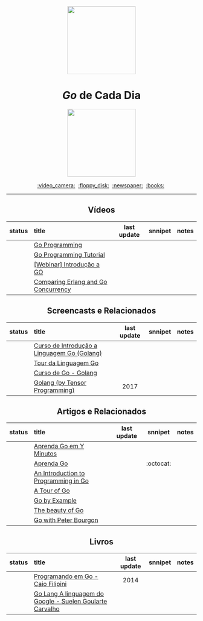 <div align="center">
  <img src="https://cdn-images-1.medium.com/max/1600/1*yh90bW8jL4f8pOTZTvbzqw.png" width="180">
  <h1><i>Go</i> de Cada Dia</h1>
  <img src="https://img.shields.io/badge/done-0%25%20(0%20of%2017)-375EAB.svg" width="180">
</div>

<p align="center">
  <a href="#vídeos">:video_camera:</a>&nbsp;
  <a href="#screencasts-e-relacionados">:floppy_disk:</a>&nbsp;
  <a href="#artigos-e-relacionados">:newspaper:</a>&nbsp;
  <a href="#livros">:books:</a>&nbsp;
</p>

---

<div align="center">


## Vídeos

status | title | last update | snnipet | notes
:-----:|:------|:-----------:|:-------:|:----:
|| [Go Programming](https://www.youtube.com/watch?v=CF9S4QZuV30) | | |
|| [Go Programming Tutorial](https://www.youtube.com/watch?v=U7oAV65wIeE) | | |
|| [[Webinar] Introdução a GO](https://www.youtube.com/watch?v=GtQWUGX33XE) | | |
|| [Comparing Erlang and Go Concurrency](https://www.youtube.com/watch?v=2yiKUIDFc2I) | | |


## Screencasts e Relacionados

status | title | last update | snnipet | notes
:-----:|:------|:-----------:|:-------:|:----:
|| [Curso de Introdução a Linguagem Go (Golang)](https://www.youtube.com/playlist?list=PLXFk6ROPeWoAvLMyJ_PPfu8oF0-N_NgEI) | | |
|| [Tour da Linguagem Go](https://www.youtube.com/playlist?list=PLlirAFBMoIJt5YY81q9l4jM9BFLHRdngZ) | | |
|| [Curso de Go - Golang](https://www.youtube.com/playlist?list=PLW1LRX9Hf56LwVAJSgtxFpGDwBLX6y0Av) | | |
|| [Golang (by Tensor Programming)](https://www.youtube.com/playlist?list=PLJbE2Yu2zumCe9cO3SIyragJ8pLmVv0z9) | 2017 | |

## Artigos e Relacionados

status | title | last update | snnipet | notes
:-----:|:------|:-----------:|:-------:|:----:
|| [Aprenda Go em Y Minutos](https://learnxinyminutes.com/docs/pt-br/go-pt) | | |
|| [Aprenda Go](https://github.com/geiltonxavier/aprenda-go) | | :octocat: |
|| [An Introduction to Programming in Go](http://www.golang-book.com/books/intro) | | |
|| [A Tour of Go](https://tour.golang.org/welcome/1) | | |
|| [Go by Example](https://gobyexample.com/) | | |
|| [The beauty of Go](https://hackernoon.com/the-beauty-of-go-98057e3f0a7d) | | |
|| [Go with Peter Bourgon](http://howistart.org/posts/go/1) | | |


## Livros

status | title | last update | snnipet | notes
:-----:|:------|:-----------:|:-------:|:----:
|| [Programando em Go - Caio Filipini](https://www.casadocodigo.com.br/products/livro-google-go) | 2014 | |
|| [Go Lang A linguagem do Google - Suelen Goularte Carvalho](https://www.ime.usp.br/~gold/cursos/2015/MAC5742/reports/GoLang.pdf) | | |


</div>
